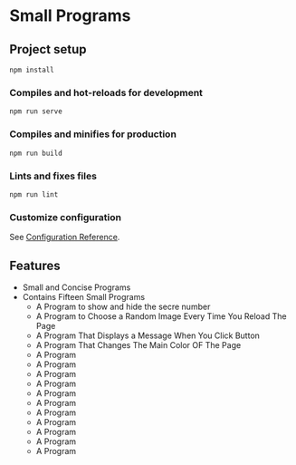 # Small Programs

## Project setup
```
npm install
```

### Compiles and hot-reloads for development
```
npm run serve
```

### Compiles and minifies for production
```
npm run build
```

### Lints and fixes files
```
npm run lint
```

### Customize configuration
See [Configuration Reference](https://cli.vuejs.org/config/).

## Features 
- Small and Concise Programs
- Contains Fifteen Small Programs
  - A Program to show and hide the secre number
  - A Program to Choose a Random Image Every Time You Reload The Page
  - A Program That Displays a Message When You Click Button
  - A Program That Changes The Main Color OF The Page
  - A Program 
  - A Program 
  - A Program 
  - A Program 
  - A Program 
  - A Program 
  - A Program 
  - A Program 
  - A Program 
  - A Program 
  - A Program 
